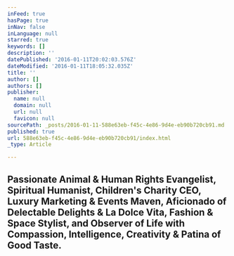```yaml
---
inFeed: true
hasPage: true
inNav: false
inLanguage: null
starred: true
keywords: []
description: ''
datePublished: '2016-01-11T20:02:03.576Z'
dateModified: '2016-01-11T18:05:32.035Z'
title: ''
author: []
authors: []
publisher:
  name: null
  domain: null
  url: null
  favicon: null
sourcePath: _posts/2016-01-11-588e63eb-f45c-4e86-9d4e-eb90b720cb91.md
published: true
url: 588e63eb-f45c-4e86-9d4e-eb90b720cb91/index.html
_type: Article

---
```

## Passionate Animal & Human Rights Evangelist, Spiritual Humanist, Children's Charity CEO, Luxury Marketing & Events Maven, Aficionado of Delectable Delights & La Dolce Vita, Fashion & Space Stylist, and Observer of Life with Compassion, Intelligence, Creativity & Patina of Good Taste.